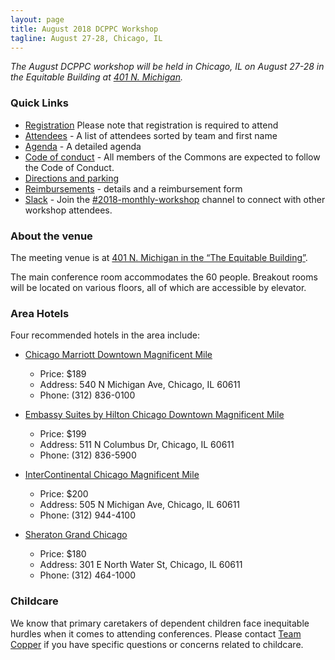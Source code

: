```yaml
---
layout: page
title: August 2018 DCPPC Workshop 
tagline: August 27-28, Chicago, IL
---
```


_The August DCPPC workshop will be held in Chicago, IL on August 27-28 in the Equitable Building at [401 N. Michigan](https://www.google.com/maps/place/Equitable+Building,+401+N+Michigan+Ave,+Chicago,+IL+60611/data=!4m2!3m1!1s0x880e2caeb090f199:0x59416c1cc80ae2b7?sa=X&ved=0ahUKEwj7i_3umIHcAhXpg1QKHf8mDD8Q8gEIKDAA)._


### Quick Links

- [Registration](https://ti.to/dcppc/2018-august-workshop) Please note that registration is required to attend
- [Attendees](./attendees.md) - A list of attendees sorted by team and first name
- [Agenda](./agenda.md) - A detailed agenda
- [Code of conduct](https://github.com/dcppc/dcppc-workshops/blob/master/CODE_OF_CONDUCT.md) - All members of the Commons are expected to follow the Code of Conduct.
- [Directions and parking](./directions.md)
- [Reimbursements](./reimbursements.md) - details and a reimbursement form
- [Slack](https://nih-dcppc.slack.com/messages/CAMLGP27N/convo/GANQFSGAD-1528381202.000599/) - Join the [#2018-monthly-workshop](https://nih-dcppc.slack.com/messages/CAMLGP27N/convo/GANQFSGAD-1528381202.000599/) channel to connect with other workshop attendees. 


### About the venue

The meeting venue is at [401 N. Michigan in the “The Equitable Building”](https://www.google.com/maps/place/Equitable+Building,+401+N+Michigan+Ave,+Chicago,+IL+60611/data=!4m2!3m1!1s0x880e2caeb090f199:0x59416c1cc80ae2b7?sa=X&ved=0ahUKEwj7i_3umIHcAhXpg1QKHf8mDD8Q8gEIKDAA).  

The main conference room accommodates the 60 people. Breakout rooms will be located on various floors, all of which are accessible by elevator.

### Area Hotels

Four recommended hotels in the area include:

- [Chicago Marriott Downtown Magnificent Mile](https://www.marriott.com/hotels/travel/chidt-chicago-marriott-downtown-magnificent-mile/) 
    - Price: $189
    - Address: 540 N Michigan Ave, Chicago, IL 60611
    - Phone: (312) 836-0100
 
- [Embassy Suites by Hilton Chicago Downtown Magnificent Mile](http://embassysuites3.hilton.com/en/hotels/illinois/embassy-suites-by-hilton-chicago-downtown-magnificent-mile-CHIREES/index.html) 
    - Price: $199
    - Address: 511 N Columbus Dr, Chicago, IL 60611
    - Phone: (312) 836-5900
 
- [InterContinental Chicago Magnificent Mile](https://www.icchicagohotel.com) 
    - Price: $200
    - Address: 505 N Michigan Ave, Chicago, IL 60611
    - Phone: (312) 944-4100
 
- [Sheraton Grand Chicago](http://www.sheratonchicago.com)
    - Price: $180
    - Address: 301 E North Water St, Chicago, IL 60611
    - Phone: (312) 464-1000

### Childcare
We know that primary caretakers of dependent children face inequitable hurdles when it comes to attending conferences. Please contact [Team Copper](dcppc.inbox@gmail.com ) if you have specific questions or concerns related to childcare. 


